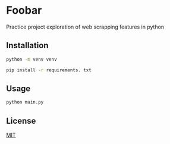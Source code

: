 # Foobar

Practice project exploration of web scrapping features in python

## Installation

```bash
python -m venv venv
```

```bash
pip install -r requirements. txt
```

## Usage

```bash
python main.py
```

## License

[MIT](https://choosealicense.com/licenses/mit/)